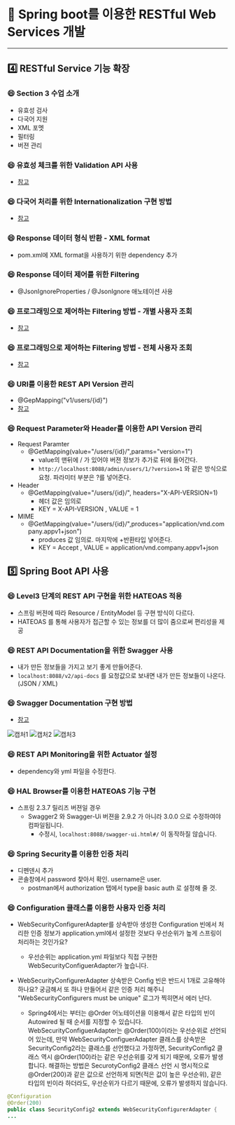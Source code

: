 # :cherry_blossom: Spring boot를 이용한 RESTful Web Services 개발

---

## :four: RESTful Service 기능 확장

### :smile: Section 3 수업 소개

- 유효성 검사
- 다국어 지원
- XML 포멧
- 필터링
- 버젼 관리

### :smile: 유효성 체크를 위한 Validation API 사용
- [참고](https://mangkyu.tistory.com/72)

### :smile: 다국어 처리를 위한 Internationalization 구현 방법
- [참고](https://spiralmoon.tistory.com/entry/Spring-boot-Spring-boot%EC%97%90%EC%84%9C-%EB%8B%A4%EA%B5%AD%EC%96%B4-%EC%A7%80%EC%9B%90%ED%95%98%EA%B8%B0-1?category=790800)

### :smile: Response 데이터 형식 반환 - XML format
- pom.xml에 XML format을 사용하기 위한 dependency 추가

### :smile: Response 데이터 제어를 위한 Filtering
- @JsonIgnoreProperties / @JsonIgnore 애노테이션 사용

### :smile: 프로그래밍으로 제어하는 Filtering 방법 - 개별 사용자 조회
- [참고](https://pooney.tistory.com/69)

### :smile: 프로그래밍으로 제어하는 Filtering 방법 - 전체 사용자 조회
- [참고](https://pooney.tistory.com/69)

### :smile: URI를 이용한 REST API Version 관리
- @GepMapping("v1/users/{id}")
- [참고](https://gompangs.tistory.com/entry/JAVASpring-BeanUtils-%EA%B4%80%EB%A0%A8)

### :smile: Request Parameter와 Header를 이용한 API Version 관리
- Request Paramter
  - @GetMapping(value="/users/{id}/",params="version=1")
    - value의 맨뒤에 / 가 있어야 버젼 정보가 추가로 뒤에 들어간다.
    - `http://localhost:8088/admin/users/1/?version=1` 와 같은 방식으로 요청. 파라미터 부분은 ?를 넣어준다.
- Header
  - @GetMapping(value="/users/{id}/", headers="X-API-VERSION=1)
    - 헤더 값은 임의로
    - KEY = X-API-VERSION , VALUE = 1
- MIME
  - @GetMapping(value="/users/{id}/",produces="application/vnd.company.appv1+json")
    - produces 값 임의로. 마지막에 +반환타입 넣어준다.
    - KEY = Accept , VALUE = application/vnd.company.appv1+json

## :five: Spring Boot API 사용

### :smile: Level3 단계의 REST API 구현을 위한 HATEOAS 적용
- 스프링 버젼에 따라 Resource / EntityModel 등 구현 방식이 다르다.
- HATEOAS 를 통해 사용자가 접근할 수 있는 정보를 더 많이 줌으로써 편리성을 제공

### :smile: REST API Documentation을 위한 Swagger 사용
- 내가 만든 정보들을 가지고 보기 좋게 만들어준다.
- `localhost:8088/v2/api-docs` 를 요청값으로 보내면 내가 만든 정보들이 나온다.(JSON / XML)

### :smile: Swagger Documentation 구현 방법
- [참고](https://springboot.tistory.com/24)

![캡처1](https://user-images.githubusercontent.com/47052106/103926980-05708280-515d-11eb-8f99-066ab656e1d8.JPG)
![캡처2](https://user-images.githubusercontent.com/47052106/103926975-03a6bf00-515d-11eb-9473-12127e36d2d5.JPG)
![캡처3](https://user-images.githubusercontent.com/47052106/103926977-04d7ec00-515d-11eb-91df-a8214847c9d3.JPG)

### :smile: REST API Monitoring을 위한 Actuator 설정
- dependency와 yml 파일을 수정한다.

### :smile: HAL Browser를 이용한 HATEOAS 기능 구현
- 스프링 2.3.7 릴리즈 버젼일 경우
  - Swagger2 와 Swagger-Ui 버젼을 2.9.2 가 아니라 3.0.0 으로 수정하여야 컴파일됩니다.
    - 수정시, `localhost:8088/swagger-ui.html#/` 이 동작하질 않습니다.

### :smile: Spring Security를 이용한 인증 처리
- 디펜덴시 추가
- 콘솔창에서 password 찾아서 확인. username은 user. 
  - postman에서 authorization 탭에서 type을 basic auth 로 설정해 줄 것.
  
### :smile: Configuration 클래스를 이용한 사용자 인증 처리
- WebSecurityConfigurerAdapter를 상속받아 생성한 Configuration 빈에서 처리한 인증 정보가 application.yml에서 설정한 것보다 우선순위가 높게 스프링이 처리하는 것인가요?
  - 우선순위는 application.yml 파일보다 직접 구현한 WebSecurityConfiguerAdapter가 높습니다. 
  
- WebSecurityConfigurerAdapter 상속받은 Config 빈은 반드시 1개로 고유해야 하나요? 궁금해서 또 하나 만들어서 같은 인증 처리 해주니 "WebSecurityConfigurers must be unique" 로그가 찍히면서 에러 난다.
  - Spring4에서는 부터는 @Order 어노테이션을 이용해서 같은 타입의 빈이 Autowired 될 때 순서를 지정할 수 있습니다. WebSecurityConfiguerAdapter는 @Order(100)이라는 우선순위로 선언되어 있는데, 만약 WebSecurityConfiguerAdapter 클래스를 상속받은 SecurityConfig2라는 클래스를 선언했다고 가정하면, SecurityConfig2 클래스 역시 @Order(100)라는 같은 우선순위를 갖게 되기 때문에, 오류가 발생합니다. 해결하는 방법은 SecurotyConfig2 클래스 선언 시 명시적으로 @Order(200)과 같은 값으로 선언하게 되면(적은 값이 높은 우선순위), 같은 타입의 빈이라 하더라도, 우선순위가 다르기 때문에, 오류가 발생하지 않습니다. 
```java
@Configuration
@Order(200)
public class SecurityConfig2 extends WebSecurityConfigurerAdapter {
...
```
